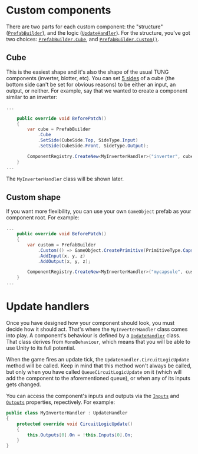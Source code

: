 # Custom components

There are two parts for each custom component: the "structure" ([`PrefabBuilder`][1]), and the logic ([`UpdateHandler`][2]). For the structure, you've got two choices: [`PrefabBuilder.Cube`][3], and [`PrefabBuilder.Custom()`][4].

## Cube

This is the easiest shape and it's also the shape of the usual TUNG components (inverter, blotter, etc). You can set [5 sides][5] of a cube (the bottom side can't be set for obvious reasons) to be either an input, an output, or neither. For example, say that we wanted to create a component similar to an inverter:

```C#
...

	public override void BeforePatch()
	{
		var cube = PrefabBuilder
			.Cube
			.SetSide(CubeSide.Top, SideType.Input)
			.SetSide(CubeSide.Front, SideType.Output);

		ComponentRegistry.CreateNew<MyInverterHandler>("inverter", cube);
	}
...
```

The `MyInverterHandler` class will be shown later.

## Custom shape

If you want more flexibility, you can use your own `GameObject` prefab as your component root. For example:

```C#
...
	public override void BeforePatch()
	{
		var custom = PrefabBuilder
			.Custom(() => GameObject.CreatePrimitive(PrimitiveType.Capsule))
			.AddInput(x, y, z)
			.AddOutput(x, y, z);

		ComponentRegistry.CreateNew<MyInverterHandler>("mycapsule", custom);
	}
...
```

# Update handlers

Once you have designed how your component should look, you must decide how it should act. That's where the `MyInverterHandler` class comes into play. A component's behaviour is defined by a [`UpdateHandler`][6] class. That class derives from `MonoBehaviour`, which means that you will be able to use Unity to its full potential.

When the game fires an update tick, the `UpdateHandler.CircuitLogicUpdate` method will be called. Keep in mind that this method won't always be called, but only when you have called `QueueCircuitLogicUpdate` on it (which will add the component to the aforementioned queue), or when any of its inputs gets changed.

You can access the component's inputs and outputs via the [`Inputs`][7] and [`Outputs`][8] properties, repectively. For example:

```C#
public class MyInverterHandler : UpdateHandler
{
	protected override void CircuitLogicUpdate()
	{
		this.Outputs[0].On = !this.Inputs[0].On;
	}
}
```

[1]: ../api/PiTung.Components.PrefabBuilder.html
[2]: ../api/PiTung.Components.UpdateHandler.html
[3]: ../api/PiTung.Components.PrefabBuilder.html#PiTung_Components_PrefabBuilder_Cube
[4]: ../api/PiTung.Components.PrefabBuilder.html#PiTung_Components_PrefabBuilder_Custom_System_Func_UnityEngine_GameObject__
[5]: ../api/PiTung.Components.CubeSide.html
[6]: ../api/PiTung.Components.UpdateHandler.html
[7]: ../api/PiTung.Components.UpdateHandler.html#PiTung_Components_UpdateHandler_Inputs
[8]: ../api/PiTung.Components.UpdateHandler.html#PiTung_Components_UpdateHandler_Outputs